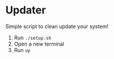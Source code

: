 # Updater
Simple script to clean update your system!
<ol>
    <li> Run <code>./setup.sh</code> </li>
    <li> Open a new terminal </li>
    <li> Run <code>up</code> </li>
</ol>
